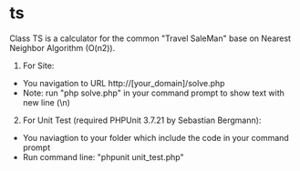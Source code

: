 # ts
Class TS is a calculator for the common "Travel SaleMan" base on Nearest Neighbor Algorithm (O(n2)).

1. For Site: 
- You navigation to URL http://[your_domain]/solve.php
- Note: run "php solve.php" in your command prompt to show text with new line (\n)

2. For Unit Test (required PHPUnit 3.7.21 by Sebastian Bergmann):

- You naviagtion to your folder which include the code in your command prompt
- Run command line: "phpunit unit_test.php"

